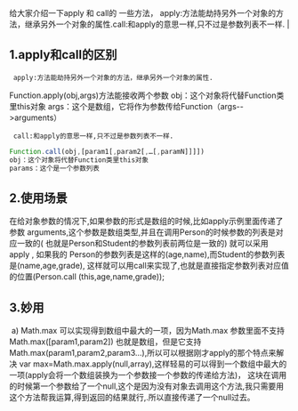 ﻿给大家介绍一下apply 和 call的 一些方法， apply:方法能劫持另外一个对象的方法，继承另外一个对象的属性.call:和apply的意思一样,只不过是参数列表不一样. |

## 1.apply和call的区别

 	 apply:方法能劫持另外一个对象的方法，继承另外一个对象的属性.

Function.apply(obj,args)方法能接收两个参数
obj：这个对象将代替Function类里this对象
args：这个是数组，它将作为参数传给Function（args-->arguments）

 	 call:和apply的意思一样,只不过是参数列表不一样.

```javascript
Function.call(obj,[param1[,param2[,…[,paramN]]]])
obj：这个对象将代替Function类里this对象
params：这个是一个参数列表
```
## 2.使用场景

​	在给对象参数的情况下,如果参数的形式是数组的时候,比如apply示例里面传递了参数	arguments,这个参数是数组类型,并且在调用Person的时候参数的列表是对应一致的(	也就是Person和Student的参数列表前两位是一致的) 就可以采用 apply , 如果我的	Person的参数列表是这样的(age,name),而Student的参数列表是(name,age,grade),	这样就可以用call来实现了,也就是直接指定参数列表对应值的位置(Person.call	(this,age,name,grade));

## 3.妙用

​	a)        Math.max 可以实现得到数组中最大的一项，因为Math.max 参数里面不支持Math.max([param1,param2]) 也就是数组，但是它支持Math.max(param1,param2,param3…),所以可以根据刚才apply的那个特点来解决 var max=Math.max.apply(null,array),这样轻易的可以得到一个数组中最大的一项(apply会将一个数组装换为一个参数接一个参数的传递给方法)， 这块在调用的时候第一个参数给了一个null,这个是因为没有对象去调用这个方法,我只需要用这个方法帮我运算,得到返回的结果就行,.所以直接传递了一个null过去。
​	